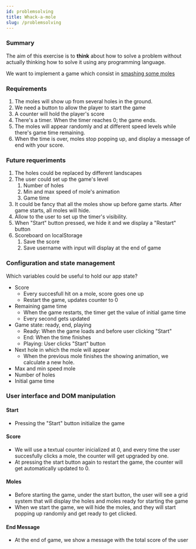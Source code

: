 ```yaml
---
id: problemsolving
title: Whack-a-mole
slug: /problemsolving
---
```


### Summary

The aim of this exercise is to **think** about how to solve a problem without actually thinking how to solve it using any programming language.

We want to implement a game which consist in [smashing some moles](https://romeojeremiah.github.io/whack-a-mole/)

### Requirements

1. The moles will show up from several holes in the ground.
2. We need a button to allow the player to start the game
3. A counter will hold the player's score
4. There's a timer. When the timer reaches 0; the game ends.
5. The moles will appear randomly and at different speed levels while there's game time remaining.
6. When the time is over, moles stop popping up, and display a message of end with your score.

### Future requeriments

1. The holes could be replaced by different landscapes
2. The user could set up the game's level
   1. Number of holes
   2. Min and max speed of mole's animation
   3. Game time
3. It could be fancy that all the moles show up before game starts. After game starts, all moles will hide.
4. Allow to the user to set up the timer's visibility.
5. When "Start" button pressed, we hide it and we display a "Restart" button
6. Scoreboard on localStorage
   1. Save the score
   2. Save username with input will display at the end of game

### Configuration and state management

Which variables could be useful to hold our app state?

- Score
  - Every succesfull hit on a mole, score goes one up
  - Restart the game, updates counter to 0
- Remaining game time
  - When the game restarts, the timer get the value of initial game time
  - Every second gets updated
- Game state: ready, end, playing 
  - Ready: When the game loads and before user clicking "Start"
  - End: When the time finishes
  - Playing: User clicks "Start" button
- Next hole in which the mole will appear
  - When the previous mole finishes the showing animation, we calculate a new hole.
- Max and min speed mole
- Number of holes
- Initial game time

### User interface and DOM manipulation

#### Start
- Pressing the "Start" button initialize the game

#### Score
- We will use a textual counter inicialized at 0, and every time the user succesfully clicks a mole, the counter will get upgraded by one.
- At pressing the start button again to restart the game, the counter will get automatically updated to 0.


#### Moles 
- Before starting the game, under the start button, the user will see a grid system that will display the holes and moles ready for starting the game
- When we start the game, we will hide the moles, and they will start popping up randomly and get ready to get clicked.

#### End Message
- At the end of game, we show a message with the total score of the user